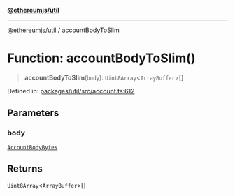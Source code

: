 [**@ethereumjs/util**](../README.md)

***

[@ethereumjs/util](../README.md) / accountBodyToSlim

# Function: accountBodyToSlim()

> **accountBodyToSlim**(`body`): `Uint8Array`\<`ArrayBuffer`\>[]

Defined in: [packages/util/src/account.ts:612](https://github.com/ethereumjs/ethereumjs-monorepo/blob/master/packages/util/src/account.ts#L612)

## Parameters

### body

[`AccountBodyBytes`](../type-aliases/AccountBodyBytes.md)

## Returns

`Uint8Array`\<`ArrayBuffer`\>[]
